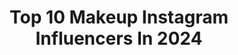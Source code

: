 ---
title: Top 10 Makeup Instagram Influencers In 2024
description: >-
  Find top makeup Instagram influencers in 2024. Most popular hashtags: #makeup #makeuptutorial #makeuplover #makeuplooks.
platform: Instagram
hits: 75823
text_top: Analyze the top-rated Instagram influencers on inBeat.
text_bottom: inBeat aggregates 75823 Instagram influencers like this for you to collaborate.
profiles:
  - username: "makeup.hum"
    fullname: >-
      MakeUp
    bio: >-
      💄 — Makeup Inspo - Part of @makeup.coyote 👩‍👧‍👧 📩 — DM for Features, Promos, Collabs & PR 🔖 — Tag and use #makeuphum in your posts
    location: "United States"
    followers: 165717
    engagement: 1411
    commentsToLikes: 0.006404
    id: ck8t67xe1cl590j78hy0ffn82
    verified: false
    hashtags: "#anastasiabrows, #bushybrows, #runwaymakeup, #lipfetish"
  - username: "vanessa_gyimah"
    fullname: >-
      Vanessa | Beauty Influencer 🇬🇭🇺🇸
    bio: >-
      💄 Published Pro Makeup Artist 📧 : vanessagyimah@a3artistsagency.com
    location: "United States"
    followers: 456301
    engagement: 975
    commentsToLikes: 0.010222
    id: ck0tzwjz8rqss0i19txvjjzwi
    verified: false
    hashtags: "#transformation, #fallmakeup, #igreels, #makeuplooks"
  - username: "geniussrblog"
    fullname: >-
      Sabeen Faraz
    bio: >-
      Founder @dihconcepts Beauty Lover💄Mom 👨‍👨‍👦 | Entrepreneur Luxury Makeup| Fashion| Skincare| Perfume 📍: Virginia, USA 📧 : geniussr2000@gmail.com
    location: "United States"
    followers: 50862
    engagement: 468
    commentsToLikes: 0.033347
    id: ckaozhoiclxns0i781fwvob05
    verified: false
    hashtags: "#makeuporganizer, #makeupgeek, #chanelbeauty, #blush"
  - username: "anjakolenc"
    fullname: >-
      Anja Kolenc
    bio: >-
      •Cosmopolitan Beauty Influencer 2021 •I do makeup, brows & lashes •Owner of @stojcevskacademy •🎓 Interior designer
    location: "United States"
    followers: 14120
    engagement: 1523
    commentsToLikes: 0.013840
    id: ck15qhrio2wjk0i195jzw4mnr
    verified: false
    hashtags: "#bperfectcosmetics, #colorful, #stojcevska, #makeuplooks"
  - username: "annchica"
    fullname: >-
      Ana Šipoš
    bio: >-
      🎓 MSc Business Informatics professional Makeup Artist📍Belgrade booking and info > dm beauty | fashion | lifestyle 💌 annchicacontact@gmail.com
    location: "United States"
    followers: 45347
    engagement: 410
    commentsToLikes: 0.007820
    id: ck5celpo3l8om0i11zd2g8s0a
    verified: false
    hashtags: "#sminkanjebeograd, #makeupbelgrade, #professionalmakeupbelgrade, #prommakeup"
  - username: "adelsadovskiy"
    fullname: >-
      Adél Sadovskiy
    bio: >-
      Mom & Wife 👨‍👩‍👦✡️ 🇨🇿🇺🇸Skin care , Makeup , Life in California , fashion and Fun 🧬 @probeautydrop adelasadovskiy@gmail.com YouTube 👇🏻
    location: "United States"
    followers: 57726
    engagement: 437
    commentsToLikes: 0.018842
    id: ck6u45xrz1vks0j717375z8zq
    verified: false
    hashtags: "#happy, #adelakatarina, #zdravaplet, #ad"
  - username: "_sweeetnothings"
    fullname: >-
      J I S E L | TRI-STATE MUA
    bio: >-
      MIAMI • NYC • NJ PRO Makeup Artist and Educator 👩🏻‍🎨 Shop @byjisel ☁️ Also me @jiselclouds 💨 Bookings + Courses + Links 👇🏼
    location: "United States"
    followers: 27191
    engagement: 409
    commentsToLikes: 0.045187
    id: ck13bghuvvb5v0i193eeu4sg2
    verified: false
    hashtags: "#mua, #njmua, #travelmakeup, #nycmua"
  - username: "baileysarian"
    fullname: >-
      Bailey Sarian  🥀
    bio: >-
      Ms. Murder, Mystery, & Makeup • and Dark History • 👇🏼 * New Video * & My Social Links :
    location: "United States"
    followers: 3009661
    engagement: 417
    commentsToLikes: 0.008865
    id: ck0tu62zw5sxv0i19qevjyufa
    verified: false
    hashtags: "#myfyp, #theserpentqueen, #ad"
  - username: "skinandkisses"
    fullname: >-
      Katrina Soriano
    bio: >-
      Skincare, beauty and makeup enthusiast Chasing glowing skin 😉✨ soon-to-be 👰🏻 💍 Filipina 🇵🇭 in Los Angeles, CA ⬇️ Links ⬇️
    location: "United States"
    followers: 16009
    engagement: 581
    commentsToLikes: 0.115398
    id: cl7lda4fbvjux0i239o97u21u
    verified: false
    hashtags: "#sephorahaul, #skincare, #makeupfavorites, #makeuptrends"
  - username: "adina_todita"
    fullname: >-
      Adina | Content Creator |
    bio: >-
      ▫️ lifestyle / makeup / aesthetic / skincare ✉️ adinatodita@yahoo.com
    location: "United States"
    followers: 22545
    engagement: 1211
    commentsToLikes: 0.023988
    id: cl229h5gxh96z0i23rqy83yd6
    verified: false
    hashtags: "#pinterestinspired, #softminimalism, #minimalmoodboard, #aestheticfeed"
---